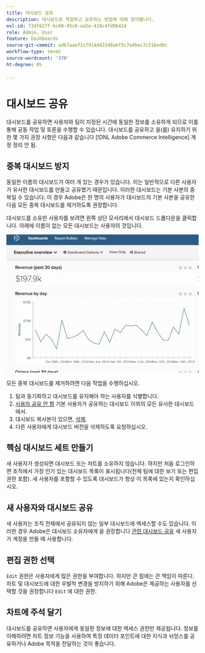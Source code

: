 ```yaml
---
title: 대시보드 공유
description: 대시보드로 작업하고 공유하는 방법에 대해 알아봅니다.
exl-id: 73df627f-bc08-45c0-aa5e-410c4fd0642d
role: Admin, User
feature: Dashboards
source-git-commit: adb7aaef1cf914d43348abf5c7e4bec7c51bed0c
workflow-type: tm+mt
source-wordcount: '370'
ht-degree: 0%

---
```


# 대시보드 공유

대시보드를 공유하면 사용자와 팀이 지정된 시간에 동일한 정보를 소유하게 되므로 이를 통해 공동 작업 및 토론을 수행할 수 있습니다. 대시보드를 공유하고 을(를) 유지하기 위한 몇 가지 권장 사항은 다음과 같습니다 [!DNL Adobe Commerce Intelligence] 계정 정리 안 됨.

## 중복 대시보드 방지

동일한 이름의 대시보드가 여러 개 있는 경우가 있습니다. 이는 일반적으로 다른 사용자가 유사한 대시보드를 만들고 공유했기 때문입니다. 이러한 대시보드는 기본 사본의 중복일 수 있습니다. 이 경우 Adobe은 한 명의 사용자가 대시보드의 기본 사본을 공유한 다음 모든 중복 대시보드를 제거하도록 권장합니다.

대시보드를 소유한 사용자를 보려면 왼쪽 상단 모서리에서 대시보드 드롭다운을 클릭합니다. 아래에 이름이 없는 모든 대시보드는 사용자의 것입니다.

![](../../mbi/assets/Dash_ownership.gif)

모든 중복 대시보드를 제거하려면 다음 작업을 수행하십시오.

1. 팀과 동기화하고 대시보드를 유지해야 하는 사용자를 식별합니다.
1. [사용자 공유 안 함](../data-user/dashboards/leave-dashboard.md) 기본 사용자가 공유하는 대시보드 이외의 모든 유사한 대시보드에서.
1. 대시보드 복사본이 있으면, [삭제](../data-user/dashboards/deleting-dashboard.md).
1. 다른 사용자에게 대시보드 버전을 삭제하도록 요청하십시오.

## 핵심 대시보드 세트 만들기

새 사용자가 생성되면 대시보드 또는 차트를 소유하지 않습니다. 하지만 처음 로그인하면 조직에서 가장 인기 있는 대시보드 목록이 표시됩니다(전체 팀에 대한 보기 또는 편집 권한 포함). 새 사용자를 포함할 수 있도록 대시보드가 항상 이 목록에 있는지 확인하십시오.

## 새 사용자와 대시보드 공유

새 사용자는 조직 전체에서 공유되지 않는 일부 대시보드에 액세스할 수도 있습니다. 이러한 경우 Adobe은 대시보드 소유자에게 을 권장합니다 [관련 대시보드 공유](../data-user/dashboards/share-dashboard-with-users.md) 새 사용자가 계정을 만들 때 사용합니다.

## 편집 권한 선택

`Edit` 권한은 사용자에게 많은 권한을 부여합니다. 하지만 큰 힘에는 큰 책임이 따른다. 차트 및 대시보드에 대한 우발적 변경을 방지하기 위해 Adobe은 제공하는 사용자를 선택할 것을 권장합니다 `Edit` 에 대한 권한.

## 차트에 주석 달기

대시보드를 공유하면 사용자에게 동일한 정보에 대한 액세스 권한만 제공됩니다. 정보를 이해하려면 차트 정보 기능을 사용하여 특정 데이터 포인트에 대한 지식과 뉘앙스를 공유하거나 Adobe 목적을 전달하는 것이 좋습니다.
